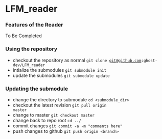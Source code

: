 LFM_reader
==========
### Features of the Reader
To Be Completed

### Using the repository
* checkout the repository as normal <code>git clone git@github.com:ghost-dev/LFM_reader</code>
* intialize the submodules <code>git submodule init</code>
* update the submodules <code>git submodule update</code>

### Updating the submodule
* change the directory to submodule <code>cd \<submodule_dir\> </code>
* checkout the latest revision <code>git pull origin master</code>
* change to master <code>git checkout master</code>
* change back to repo root <code>cd ../ </code>
* commit changes <code>git commit -a -m "comments here"</code>
* push changes to github <code>git push origin \<branch\> </code>

